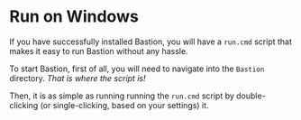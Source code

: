 # Run on Windows

If you have successfully installed Bastion, you will have a `run.cmd` script that makes it easy to run Bastion without any hassle.

To start Bastion, first of all, you will need to navigate into the `Bastion` directory. _That is where the script is!_

Then, it is as simple as running running the `run.cmd` script by double-clicking \(or single-clicking, based on your settings\) it.

